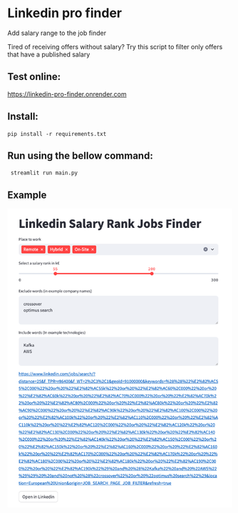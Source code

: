 # Linkedin pro finder

Add salary range to the job finder 

Tired of receiving offers without salary? Try this script to filter only offers that have a published salary

## Test online:

https://linkedin-pro-finder.onrender.com


## Install:

```
pip install -r requirements.txt
```

## Run using the bellow command:

```
 streamlit run main.py
```
## Example 

![Screenshot](screenshot1.png)

